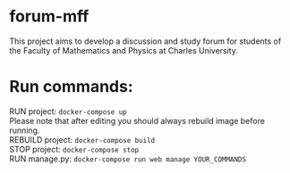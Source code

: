 # forum-mff
This project aims to develop a discussion and study forum for students of the Faculty of Mathematics and Physics at Charles University.

# Run commands:
RUN project: `docker-compose up` \
Please note that after editing you should always rebuild image before running. \
REBUILD project: `docker-compose build` \
STOP project: `docker-compose stop` \
RUN manage.py: `docker-compose run web manage YOUR_COMMANDS`
